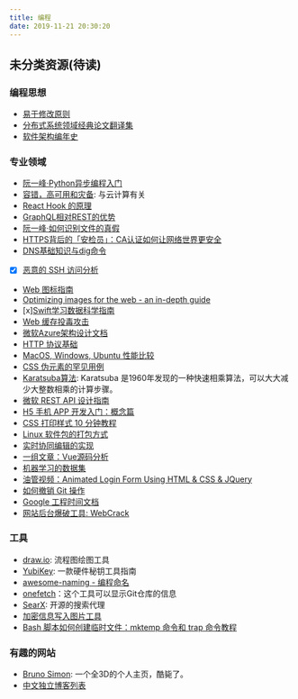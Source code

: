 ```yaml
---
title: 编程
date: 2019-11-21 20:30:20
---
```


## 未分类资源(待读)

### 编程思想

- [易于修改原则](https://blog.codingnow.com/2019/11/etc.html)
- [分布式系统领域经典论文翻译集](https://zhuanlan.zhihu.com/p/91434149)
- [软件架构编年史](https://www.jianshu.com/p/b477b2cc6cfa)

### 专业领域

- [阮一峰·Python异步编程入门](http://www.ruanyifeng.com/blog/2019/11/python-asyncio.html)
- [容错，高可用和灾备](http://www.ruanyifeng.com/blog/2019/11/fault-tolerance.html): 与云计算有关
- [React Hook 的原理](https://www.netlify.com/blog/2019/03/11/deep-dive-how-do-react-hooks-really-work/)
- [GraphQL相对REST的优势](https://www.manifold.co/blog/graphql-vs-rest-whats-the-advantage)
- [阮一峰·如何识别文件的真假](http://www.ruanyifeng.com/blog/2019/11/hash-sum.html)
- [HTTPS背后的「安检员」：CA认证如何让网络世界更安全](https://sspai.com/post/57567)
- [DNS基础知识与dig命令](https://www.redhat.com/sysadmin/dns-domain-name-servers)
- [x] [恶意的 SSH 访问分析](https://bastian.rieck.me/blog/posts/2019/ssh_incidents/)
- [Web 图标指南](https://dev.to/adrianbdesigns/icon-workflow-for-the-web-an-in-depth-guide-26hj)
- [Optimizing images for the web - an in-depth guide](https://dev.to/prototyp/optimizing-images-for-the-web-an-in-depth-guide-4j7d)
- [x][Swift学习数据科学指南](https://www.analyticsvidhya.com/blog/2019/10/comprehensive-guide-learn-swift-from-scratch-data-science/)
- [Web 缓存投毒攻击](https://slate.com/technology/2019/10/y2k-2038-bug-coding-future.html)
- [微软Azure架构设计文档](https://docs.microsoft.com/en-us/azure/architecture/)
- [HTTP 协议基础](http://www.steves-internet-guide.com/http-basics/)
- [MacOS, Windows, Ubuntu 性能比较](https://www.phoronix.com/scan.php?page=article&item=macos1015-win10-ubuntu&num=1)
- [CSS 伪元素的罕见用例](https://news.ycombinator.com/item?id=21410833)
- [Karatsuba算法](https://en.wikipedia.org/wiki/Karatsuba_algorithm#Example): Karatsuba 是1960年发现的一种快速相乘算法，可以大大减少大整数相乘的计算步骤。
- [微软 REST API 设计指南](https://github.com/microsoft/api-guidelines/blob/master/Guidelines.md)
- [H5 手机 APP 开发入门：概念篇](http://www.ruanyifeng.com/blog/2019/12/mobile-app-technology-stack.html)
- [CSS 打印样式 10 分钟教程](https://www.paperplane.app/blog/print-css-basics/)
- [Linux 软件包的打包方式](https://www.ibm.com/developerworks/cn/linux/l-lo-rpm-build-package/index.html)
- [实时协同编辑的实现](https://yafeilee.com/blogs/100)
- [一组文章：Vue源码分析](https://nlrx-wjc.github.io/Learn-Vue-Source-Code/start/)
- [机器学习的数据集](https://en.wikipedia.org/wiki/List_of_datasets_for_machine-learning_research)
- [油管视频：Animated Login Form Using HTML & CSS & JQuery](https://www.youtube.com/watch?v=ZvU57lTnNgo)
- [如何撤销 Git 操作](http://www.ruanyifeng.com/blog/2019/12/git-undo.html)
- [Google 工程时间文档](https://github.com/xindoo/eng-practices-cn)
- [网站后台爆破工具: WebCrack](https://zhuanlan.zhihu.com/p/89205738)

### 工具

- [draw.io](draw.io): 流程图绘图工具
- [YubiKey](https://github.com/drduh/YubiKey-Guide#purchase-yubikey): 一款硬件秘钥工具指南
- [awesome-naming - 编程命名](https://github.com/gruhn/awesome-naming)
- [onefetch](https://github.com/o2sh/onefetch)：这个工具可以显示Git仓库的信息
- [SearX](https://github.com/asciimoo/searx): 开源的搜索代理
- [加密信息写入图片工具](https://c.p2hp.com/yinxietu/)
- [Bash 脚本如何创建临时文件：mktemp 命令和 trap 命令教程](http://www.ruanyifeng.com/blog/2019/12/mktemp.html)

### 有趣的网站

- [Bruno Simon](https://bruno-simon.com/): 一个全3D的个人主页，酷毙了。
- [中文独立博客列表](https://github.com/timqian/chinese-independent-blogs)
